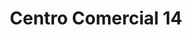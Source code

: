 ---
title: "Centro Comercial 14"
url: /la-florida/centro-comercial-14-vicuna-mackenna-poniente/
shop: Allgemein
---